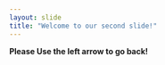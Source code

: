 ```yaml
---
layout: slide
title: "Welcome to our second slide!"
---
```

**Please
Use the left arrow to go back!**
